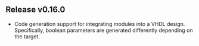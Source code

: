## Release v0.16.0

* Code generation support for integrating modules into a VHDL design.  Specifically,
  boolean parameters are generated differently depending on the target.
